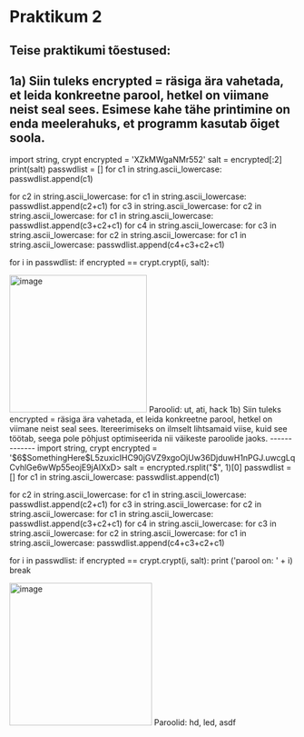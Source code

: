 # Praktikum 2
## Teise praktikumi tõestused:
1a)
Siin tuleks encrypted = räsiga ära vahetada, et leida konkreetne parool, hetkel on viimane neist seal sees.
Esimese kahe tähe printimine on enda meelerahuks, et programm kasutab õiget soola.
------------
import string, crypt
encrypted = 'XZkMWgaNMr552'
salt = encrypted[:2]
print(salt)
passwdlist = []
for c1 in string.ascii_lowercase:
                passwdlist.append(c1)

for c2 in string.ascii_lowercase:
        for c1 in string.ascii_lowercase:
                passwdlist.append(c2+c1)
for c3 in string.ascii_lowercase:
        for c2 in string.ascii_lowercase: 
                for c1 in string.ascii_lowercase:
                        passwdlist.append(c3+c2+c1)
for c4 in string.ascii_lowercase:
        for c3 in string.ascii_lowercase:
                for c2 in string.ascii_lowercase: 
                        for c1 in string.ascii_lowercase:
                                passwdlist.append(c4+c3+c2+c1)

for i in passwdlist:
        if encrypted == crypt.crypt(i, salt):


<img width="242" alt="image" src="https://github.com/JoosepPodekrat/Andmeturve2024/assets/144919619/9172fe5b-597a-4dd4-a6c0-cd5c726050ac">
Paroolid: ut, ati, hack
1b)
Siin tuleks encrypted = räsiga ära vahetada, et leida konkreetne parool, hetkel on viimane neist seal sees.
Itereerimiseks on ilmselt lihtsamaid viise, kuid see töötab, seega pole põhjust optimiseerida nii väikeste paroolide jaoks.
-------------                                     
import string, crypt 
encrypted = '$6$SomethingHere$L5zuxicIHC90jGVZ9xgoOjUw36DjduwH1nPGJ.uwcgLqCvhlGe6wWp55eojE9jAIXxD>
salt = encrypted.rsplit("$", 1)[0]
passwdlist = []
for c1 in string.ascii_lowercase:
                passwdlist.append(c1)

for c2 in string.ascii_lowercase:
        for c1 in string.ascii_lowercase:
                passwdlist.append(c2+c1)
for c3 in string.ascii_lowercase:
        for c2 in string.ascii_lowercase: 
                for c1 in string.ascii_lowercase:
                        passwdlist.append(c3+c2+c1)
for c4 in string.ascii_lowercase:
        for c3 in string.ascii_lowercase:
                for c2 in string.ascii_lowercase: 
                        for c1 in string.ascii_lowercase:
                                passwdlist.append(c4+c3+c2+c1)

for i in passwdlist:
        if encrypted == crypt.crypt(i, salt):
                print ('parool on: ' + i)
                break

<img width="251" alt="image" src="https://github.com/JoosepPodekrat/Andmeturve2024/assets/144919619/7731abf0-6d29-406a-8086-11223df7e3a2">
Paroolid: hd, led, asdf
